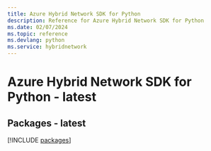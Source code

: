 ```yaml
---
title: Azure Hybrid Network SDK for Python
description: Reference for Azure Hybrid Network SDK for Python
ms.date: 02/07/2024
ms.topic: reference
ms.devlang: python
ms.service: hybridnetwork
---
```

# Azure Hybrid Network SDK for Python - latest
## Packages - latest
[!INCLUDE [packages](hybrid-network-index.md)]